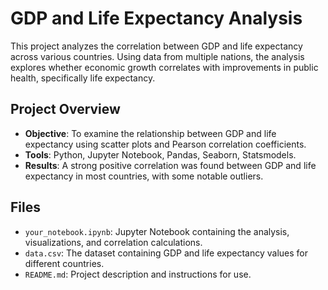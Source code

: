 # GDP and Life Expectancy Analysis

This project analyzes the correlation between GDP and life expectancy across various countries. Using data from multiple nations, the analysis explores whether economic growth correlates with improvements in public health, specifically life expectancy.

## Project Overview

- **Objective**: To examine the relationship between GDP and life expectancy using scatter plots and Pearson correlation coefficients.
- **Tools**: Python, Jupyter Notebook, Pandas, Seaborn, Statsmodels.
- **Results**: A strong positive correlation was found between GDP and life expectancy in most countries, with some notable outliers.

## Files

- `your_notebook.ipynb`: Jupyter Notebook containing the analysis, visualizations, and correlation calculations.
- `data.csv`: The dataset containing GDP and life expectancy values for different countries.
- `README.md`: Project description and instructions for use.
